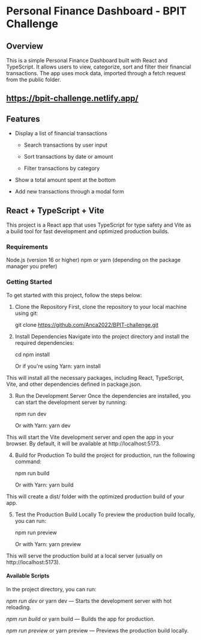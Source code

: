 # Personal Finance Dashboard - BPIT Challenge
## Overview
This is a simple Personal Finance Dashboard built with React and TypeScript. It allows users to view, categorize, sort and filter their financial transactions. 
The app uses mock data, imported through a fetch request from the public folder.

## https://bpit-challenge.netlify.app/

## Features

- Display a list of financial transactions

   - Search transactions by user input

  - Sort transactions by date or amount

  - Filter transactions by category

- Show a total amount spent at the bottom

- Add new transactions through a modal form

## React + TypeScript + Vite 
This project is a React app that uses TypeScript for type safety and Vite as a build tool for fast development and optimized production builds.

### Requirements
Node.js (version 16 or higher)
npm or yarn (depending on the package manager you prefer)

### Getting Started
To get started with this project, follow the steps below:

1. Clone the Repository
First, clone the repository to your local machine using git:

      git clone https://github.com/Anca2022/BPIT-challenge.git

2. Install Dependencies
Navigate into the project directory and install the required dependencies:

      cd <project-directory>
      npm install

      Or if you're using Yarn: yarn install

This will install all the necessary packages, including React, TypeScript, Vite, and other dependencies defined in package.json.

3. Run the Development Server
Once the dependencies are installed, you can start the development server by running:

      npm run dev

      Or with Yarn: yarn dev

This will start the Vite development server and open the app in your browser. By default, it will be available at http://localhost:5173.

4. Build for Production
To build the project for production, run the following command:

      npm run build
   
      Or with Yarn: yarn build

This will create a dist/ folder with the optimized production build of your app.

5. Test the Production Build Locally
To preview the production build locally, you can run:

      npm run preview

      Or with Yarn: yarn preview
   
This will serve the production build at a local server (usually on http://localhost:5173).

#### Available Scripts
In the project directory, you can run:

_npm run dev_ or yarn dev — Starts the development server with hot reloading.

_npm run build_ or yarn build — Builds the app for production.

_npm run preview_ or yarn preview — Previews the production build locally.

























